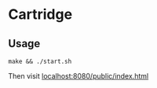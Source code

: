 # Cartridge

## Usage

    make && ./start.sh

Then visit [localhost:8080/public/index.html](http://localhost:8080/public/index.html)
